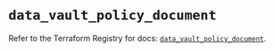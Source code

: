 # `data_vault_policy_document`

Refer to the Terraform Registry for docs: [`data_vault_policy_document`](https://registry.terraform.io/providers/hashicorp/vault/5.0.0/docs/data-sources/policy_document).

